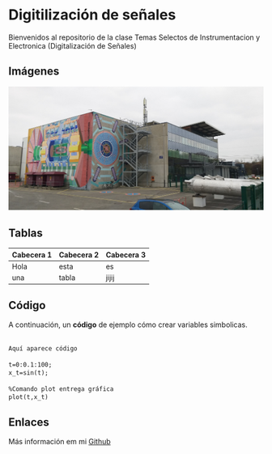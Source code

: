 
# Digitilización de señales

Bienvenidos al repositorio de la clase Temas Selectos de Instrumentacion y Electronica (Digitalización de Señales)

## Imágenes

 ![Titulo del Curso](Atlas.jpg)

 ## Tablas

 | Cabecera 1 | Cabecera 2 | Cabecera 3 |
 |------------|------------|------------|
 | Hola       | esta       | es         |
 | una        | tabla      | jijij      |

 ## Código

 A continuación, un **código** de ejemplo cómo crear variables simbolicas.  

 ~~~ 

Aquí aparece código

t=0:0.1:100;
x_t=sin(t);

%Comando plot entrega gráfica
plot(t,x_t)

~~~

## Enlaces

Más información em mi [Github](https://github.com/LuiSamaniego/digitalizacion2022-1)